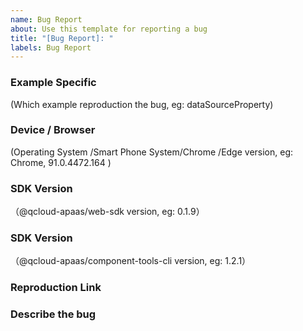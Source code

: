 ```yaml
---
name: Bug Report
about: Use this template for reporting a bug
title: "[Bug Report]: "
labels: Bug Report
---
```


### Example Specific

(Which example reproduction the bug, eg: dataSourceProperty)

### Device / Browser

(Operating System /Smart Phone System/Chrome /Edge version, eg: Chrome, 91.0.4472.164 )

### SDK Version

（@qcloud-apaas/web-sdk version, eg: 0.1.9）

### SDK Version

（@qcloud-apaas/component-tools-cli version, eg: 1.2.1）

### Reproduction Link

### Describe the bug
